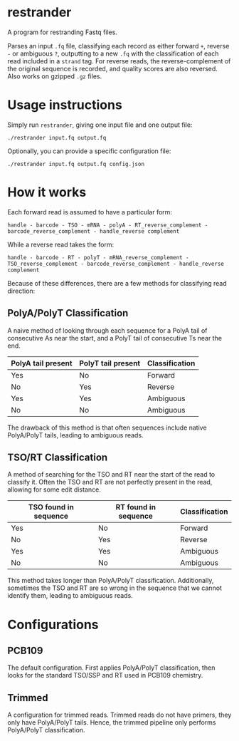 # restrander

A program for restranding Fastq files.

Parses an input `.fq` file, classifying each record as either forward `+`, reverse `-` or ambiguous `?`, outputting to a new `.fq` with the classification of each read included in a `strand` tag. For reverse reads, the reverse-complement of the original sequence is recorded, and quality scores are also reversed. Also works on gzipped `.gz` files.

# Usage instructions

Simply run `restrander`, giving one input file and one output file:

```
./restrander input.fq output.fq
```

Optionally, you can provide a specific configuration file:

```
./restrander input.fq output.fq config.json
```

# How it works

Each forward read is assumed to have a particular form:

``` handle - barcode - TSO - mRNA - polyA - RT_reverse_complement - barcode_reverse_complement - handle_reverse complement ```

While a reverse read takes the form:

``` handle - barcode - RT - polyT - mRNA_reverse_complement - TSO_reverse_complement - barcode_reverse_complement - handle_reverse complement ```

Because of these differences, there are a few methods for classifying read direction:

## PolyA/PolyT Classification

A naive method of looking through each sequence for a PolyA tail of consecutive As near the start, and a PolyT tail of consecutive Ts near the end.

| PolyA tail present  | PolyT tail present  | Classification  |
| ------------------- | ------------------- | --------------- |
| Yes                 | No                  | Forward         |
| No                  | Yes                 | Reverse         |
| Yes                 | Yes                 | Ambiguous       |
| No                  | No                  | Ambiguous       |

The drawback of this method is that often sequences include native PolyA/PolyT tails, leading to ambiguous reads.

## TSO/RT Classification

A method of searching for the TSO and RT near the start of the read to classify it. Often the TSO and RT are not perfectly present in the read, allowing for some edit distance.

| TSO found in sequence | RT found in sequence | Classification  |
| --------------------- | --------------------- | --------------- |
| Yes                   | No                    | Forward         |
| No                    | Yes                   | Reverse         |
| Yes                   | Yes                   | Ambiguous       |
| No                    | No                    | Ambiguous       |

This method takes longer than PolyA/PolyT classification. Additionally, sometimes the TSO and RT are so wrong in the sequence that we cannot identify them, leading to ambiguous reads.

# Configurations

## PCB109

The default configuration. First applies PolyA/PolyT classification, then looks for the standard TSO/SSP and RT used in PCB109 chemistry.

## Trimmed

A configuration for trimmed reads. Trimmed reads do not have primers, they only have PolyA/PolyT tails. Hence, the trimmed pipeline only performs PolyA/PolyT classification.